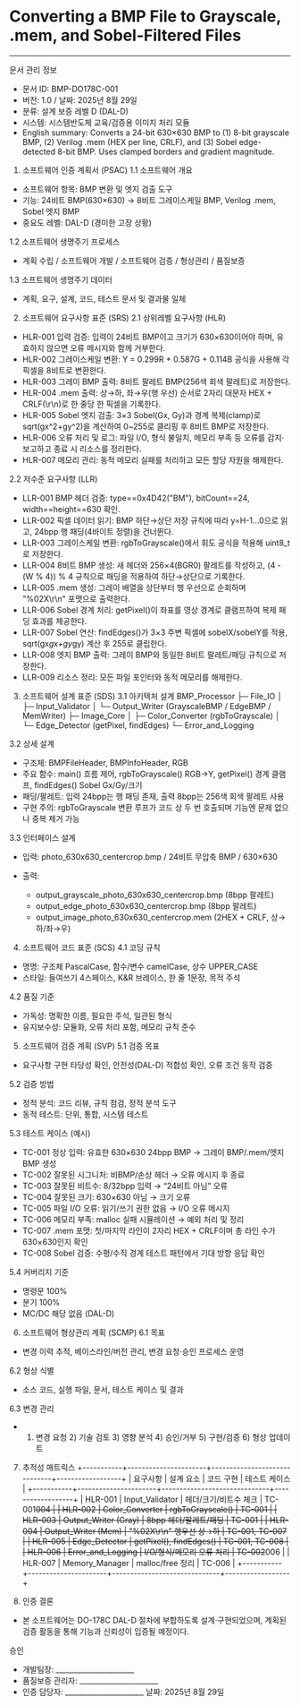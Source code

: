 # Converting a BMP File to Grayscale, .mem, and Sobel-Filtered Files
---
문서 관리 정보

* 문서 ID: BMP-DO178C-001
* 버전: 1.0 / 날짜: 2025년 8월 29일
* 분류: 설계 보증 레벨 D (DAL-D)
* 시스템: 시스템반도체 교육/검증용 이미지 처리 모듈
* English summary: Converts a 24-bit 630×630 BMP to (1) 8-bit grayscale BMP, (2) Verilog .mem (HEX per line, CRLF), and (3) Sobel edge-detected 8-bit BMP. Uses clamped borders and gradient magnitude.

1. 소프트웨어 인증 계획서 (PSAC)
   1.1 소프트웨어 개요

* 소프트웨어 항목: BMP 변환 및 엣지 검출 도구
* 기능: 24비트 BMP(630×630) → 8비트 그레이스케일 BMP, Verilog .mem, Sobel 엣지 BMP
* 중요도 레벨: DAL-D (경미한 고장 상황)

1.2 소프트웨어 생명주기 프로세스

* 계획 수립 / 소프트웨어 개발 / 소프트웨어 검증 / 형상관리 / 품질보증

1.3 소프트웨어 생명주기 데이터

* 계획, 요구, 설계, 코드, 테스트 문서 및 결과물 일체

2. 소프트웨어 요구사항 표준 (SRS)
   2.1 상위레벨 요구사항 (HLR)

* HLR-001 입력 검증: 입력이 24비트 BMP이고 크기가 630×630이어야 하며, 유효하지 않으면 오류 메시지와 함께 거부한다.
* HLR-002 그레이스케일 변환: Y = 0.299R + 0.587G + 0.114B 공식을 사용해 각 픽셀을 8비트로 변환한다.
* HLR-003 그레이 BMP 출력: 8비트 팔레트 BMP(256색 회색 팔레트)로 저장한다.
* HLR-004 .mem 출력: 상→하, 좌→우(행 우선) 순서로 2자리 대문자 HEX + CRLF(\r\n)로 한 줄당 한 픽셀을 기록한다.
* HLR-005 Sobel 엣지 검출: 3×3 Sobel(Gx, Gy)과 경계 복제(clamp)로 sqrt(gx^2+gy^2)을 계산하여 0\~255로 클리핑 후 8비트 BMP로 저장한다.
* HLR-006 오류 처리 및 로그: 파일 I/O, 형식 불일치, 메모리 부족 등 오류를 감지·보고하고 종료 시 리소스를 정리한다.
* HLR-007 메모리 관리: 동적 메모리 실패를 처리하고 모든 할당 자원을 해제한다.

2.2 저수준 요구사항 (LLR)

* LLR-001 BMP 헤더 검증: type==0x4D42("BM"), bitCount==24, width==height==630 확인.
* LLR-002 픽셀 데이터 읽기: BMP 하단→상단 저장 규칙에 따라 y=H-1…0으로 읽고, 24bpp 행 패딩(4바이트 정렬)을 건너뛴다.
* LLR-003 그레이스케일 변환: rgbToGrayscale()에서 휘도 공식을 적용해 uint8\_t로 저장한다.
* LLR-004 8비트 BMP 생성: 새 헤더와 256×4(BGR0) 팔레트를 작성하고, (4 - (W % 4)) % 4 규칙으로 패딩을 적용하여 하단→상단으로 기록한다.
* LLR-005 .mem 생성: 그레이 배열을 상단부터 행 우선으로 순회하며 "%02X\r\n" 포맷으로 출력한다.
* LLR-006 Sobel 경계 처리: getPixel()이 좌표를 영상 경계로 클램프하여 복제 패딩 효과를 제공한다.
* LLR-007 Sobel 연산: findEdges()가 3×3 주변 픽셀에 sobelX/sobelY를 적용, sqrt(gx*gx+gy*gy) 계산 후 255로 클립한다.
* LLR-008 엣지 BMP 출력: 그레이 BMP와 동일한 8비트 팔레트/패딩 규칙으로 저장한다.
* LLR-009 리소스 정리: 모든 파일 포인터와 동적 메모리를 해제한다.

3. 소프트웨어 설계 표준 (SDS)
   3.1 아키텍처 설계
   BMP\_Processor
   ├─ File\_IO
   │  ├─ Input\_Validator
   │  └─ Output\_Writer (GrayscaleBMP / EdgeBMP / MemWriter)
   ├─ Image\_Core
   │  ├─ Color\_Converter (rgbToGrayscale)
   │  └─ Edge\_Detector (getPixel, findEdges)
   └─ Error\_and\_Logging

3.2 상세 설계

* 구조체: BMPFileHeader, BMPInfoHeader, RGB
* 주요 함수: main() 흐름 제어, rgbToGrayscale() RGB→Y, getPixel() 경계 클램프, findEdges() Sobel Gx/Gy/크기
* 패딩/팔레트: 입력 24bpp는 행 패딩 존재, 출력 8bpp는 256색 회색 팔레트 사용
* 구현 주의: rgbToGrayscale 변환 루프가 코드 상 두 번 호출되며 기능엔 문제 없으나 중복 제거 가능

3.3 인터페이스 설계

* 입력: photo\_630x630\_centercrop.bmp / 24비트 무압축 BMP / 630×630
* 출력:

  * output\_grayscale\_photo\_630x630\_centercrop.bmp (8bpp 팔레트)
  * output\_edge\_photo\_630x630\_centercrop.bmp (8bpp 팔레트)
  * output\_image\_photo\_630x630\_centercrop.mem (2HEX + CRLF, 상→하/좌→우)

4. 소프트웨어 코드 표준 (SCS)
   4.1 코딩 규칙

* 명명: 구조체 PascalCase, 함수/변수 camelCase, 상수 UPPER\_CASE
* 스타일: 들여쓰기 4스페이스, K\&R 브레이스, 한 줄 1문장, 목적 주석

4.2 품질 기준

* 가독성: 명확한 이름, 필요한 주석, 일관된 형식
* 유지보수성: 모듈화, 오류 처리 포함, 메모리 규칙 준수

5. 소프트웨어 검증 계획 (SVP)
   5.1 검증 목표

* 요구사항 구현 타당성 확인, 안전성(DAL-D) 적합성 확인, 오류 조건 동작 검증

5.2 검증 방법

* 정적 분석: 코드 리뷰, 규칙 점검, 정적 분석 도구
* 동적 테스트: 단위, 통합, 시스템 테스트

5.3 테스트 케이스 (예시)

* TC-001 정상 입력: 유효한 630×630 24bpp BMP → 그레이 BMP/.mem/엣지 BMP 생성
* TC-002 잘못된 시그니처: 비BMP/손상 헤더 → 오류 메시지 후 종료
* TC-003 잘못된 비트수: 8/32bpp 입력 → “24비트 아님” 오류
* TC-004 잘못된 크기: 630×630 아님 → 크기 오류
* TC-005 파일 I/O 오류: 읽기/쓰기 권한 없음 → I/O 오류 메시지
* TC-006 메모리 부족: malloc 실패 시뮬레이션 → 예외 처리 및 정리
* TC-007 .mem 포맷: 첫/마지막 라인이 2자리 HEX + CRLF이며 총 라인 수가 630×630인지 확인
* TC-008 Sobel 검증: 수평/수직 경계 테스트 패턴에서 기대 방향 응답 확인

5.4 커버리지 기준

* 명령문 100%
* 분기 100%
* MC/DC 해당 없음 (DAL-D)

6. 소프트웨어 형상관리 계획 (SCMP)
   6.1 목표

* 변경 이력 추적, 베이스라인/버전 관리, 변경 요청·승인 프로세스 운영

6.2 형상 식별

* 소스 코드, 실행 파일, 문서, 테스트 케이스 및 결과

6.3 변경 관리

* 1. 변경 요청  2) 기술 검토  3) 영향 분석  4) 승인/거부  5) 구현/검증  6) 형상 업데이트

7. 추적성 매트릭스
   +-----------+----------------------+------------------------------+------------------+
   \| 요구사항  | 설계 요소            | 코드 구현                    | 테스트 케이스    |
   +-----------+----------------------+------------------------------+------------------+
   \| HLR-001   | Input\_Validator      | 헤더/크기/비트수 체크        | TC-001~~004       |
   \| HLR-002   | Color\_Converter      | rgbToGrayscale()             | TC-001           |
   \| HLR-003   | Output\_Writer (Gray) | 8bpp 헤더/팔레트/패딩        | TC-001           |
   \| HLR-004   | Output\_Writer (Mem)  | "%02X\r\n" 행우선 상→하      | TC-001, TC-007   |
   \| HLR-005   | Edge\_Detector        | getPixel(), findEdges()      | TC-001, TC-008   |
   \| HLR-006   | Error\_and\_Logging    | I/O/형식/메모리 오류 처리    | TC-002~~006       |
   \| HLR-007   | Memory\_Manager       | malloc/free 정리             | TC-006           |
   +-----------+----------------------+------------------------------+------------------+

8. 인증 결론

* 본 소프트웨어는 DO-178C DAL-D 절차에 부합하도록 설계·구현되었으며, 계획된 검증 활동을 통해 기능과 신뢰성이 입증될 예정이다.

승인

* 개발팀장: \_\_\_\_\_\_\_\_\_\_\_\_\_\_\_\_\_\_\_\_\_\_
* 품질보증 관리자: \_\_\_\_\_\_\_\_\_\_\_\_\_\_\_\_\_\_\_\_\_\_
* 인증 담당자: \_\_\_\_\_\_\_\_\_\_\_\_\_\_\_\_\_\_\_\_\_\_
  날짜: 2025년 8월 29일
